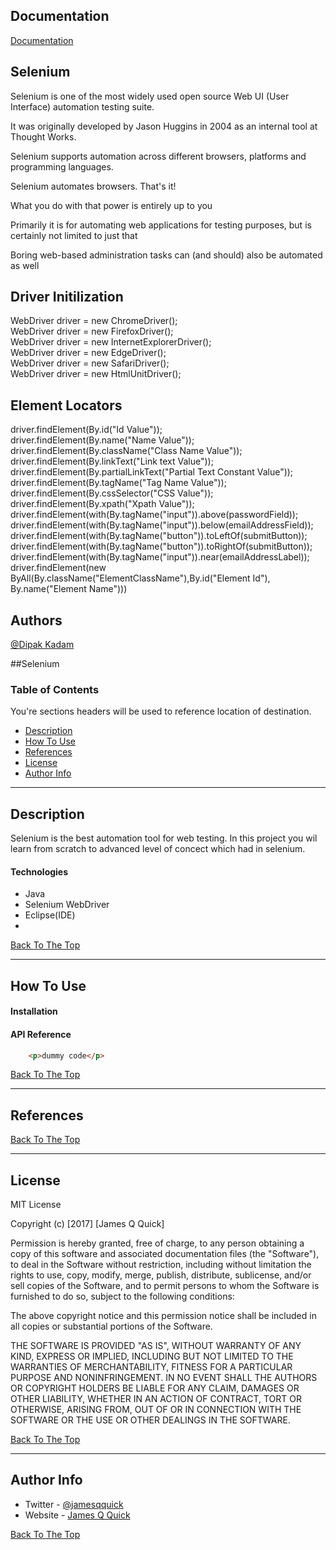 
## Documentation

[Documentation](https://www.selenium.dev/)


## Selenium
Selenium is one of the most widely used open source Web UI (User Interface) automation testing suite.

It was originally developed by Jason Huggins in 2004 as an internal tool at Thought Works. 

Selenium supports automation across different browsers, platforms and programming languages.

Selenium automates browsers. That's it! 

What you do with that power is entirely up to you 

Primarily it is for automating web applications for testing purposes, but is certainly not limited to just that 

Boring web-based administration tasks can (and should) also be automated as well 


## Driver Initilization

WebDriver driver = new ChromeDriver();<br>
WebDriver driver = new FirefoxDriver();<br>
WebDriver driver = new InternetExplorerDriver();<br>
WebDriver driver = new EdgeDriver();<br>
WebDriver driver = new SafariDriver();<br>
WebDriver driver = new HtmlUnitDriver();<br>

## Element Locators

driver.findElement(By.id("Id Value"));<br>
driver.findElement(By.name("Name Value"));<br>
driver.findElement(By.className("Class Name Value"));<br>
driver.findElement(By.linkText("Link text Value"));<br>
driver.findElement(By.partialLinkText("Partial Text Constant Value"));<br>
driver.findElement(By.tagName("Tag Name Value"));<br>
driver.findElement(By.cssSelector("CSS Value"));<br>
driver.findElement(By.xpath("Xpath Value"));<br>
driver.findElement(with(By.tagName("input")).above(passwordField));<br>
driver.findElement(with(By.tagName("input")).below(emailAddressField));<br>
driver.findElement(with(By.tagName("button")).toLeftOf(submitButton));<br>
driver.findElement(with(By.tagName("button")).toRightOf(submitButton));<br>
driver.findElement(with(By.tagName("input")).near(emailAddressLabel));<br>
driver.findElement(new ByAll(By.className("ElementClassName"),By.id("Element Id"), By.name("Element Name")))<br>



## Authors

[@Dipak Kadam](https://www.linkedin.com/in/dmk07/)


##Selenium


### Table of Contents
You're sections headers will be used to reference location of destination.

- [Description](#description)
- [How To Use](#how-to-use)
- [References](#references)
- [License](#license)
- [Author Info](#author-info)

---

## Description

Selenium is the best automation tool for web testing.
In this project you wil learn from scratch to advanced level of concect which had in selenium.


#### Technologies

- Java
- Selenium WebDriver
- Eclipse(IDE)
- 

[Back To The Top](#read-me-template)

---

## How To Use

#### Installation



#### API Reference

```html
    <p>dummy code</p>
```
[Back To The Top](#read-me-template)

---

## References
[Back To The Top](#read-me-template)

---

## License

MIT License

Copyright (c) [2017] [James Q Quick]

Permission is hereby granted, free of charge, to any person obtaining a copy
of this software and associated documentation files (the "Software"), to deal
in the Software without restriction, including without limitation the rights
to use, copy, modify, merge, publish, distribute, sublicense, and/or sell
copies of the Software, and to permit persons to whom the Software is
furnished to do so, subject to the following conditions:

The above copyright notice and this permission notice shall be included in all
copies or substantial portions of the Software.

THE SOFTWARE IS PROVIDED "AS IS", WITHOUT WARRANTY OF ANY KIND, EXPRESS OR
IMPLIED, INCLUDING BUT NOT LIMITED TO THE WARRANTIES OF MERCHANTABILITY,
FITNESS FOR A PARTICULAR PURPOSE AND NONINFRINGEMENT. IN NO EVENT SHALL THE
AUTHORS OR COPYRIGHT HOLDERS BE LIABLE FOR ANY CLAIM, DAMAGES OR OTHER
LIABILITY, WHETHER IN AN ACTION OF CONTRACT, TORT OR OTHERWISE, ARISING FROM,
OUT OF OR IN CONNECTION WITH THE SOFTWARE OR THE USE OR OTHER DEALINGS IN THE
SOFTWARE.

[Back To The Top](#read-me-template)

---

## Author Info

- Twitter - [@jamesqquick](https://twitter.com/jamesqquick)
- Website - [James Q Quick](https://jamesqquick.com)

[Back To The Top](#read-me-template)
